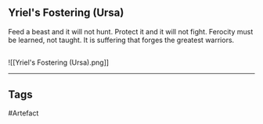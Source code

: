 ## Yriel's Fostering (Ursa)
Feed a beast and it will not hunt.
Protect it and it will not fight.
Ferocity must be learned, not taught.
It is suffering that forges the greatest warriors.
## 
![[Yriel's Fostering (Ursa).png]]

---
## Tags
#Artefact
